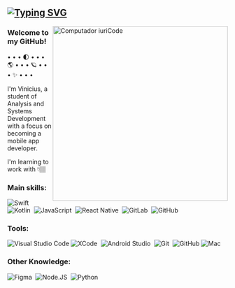 ## [![Typing SVG](https://readme-typing-svg.demolab.com?font=Fira+Code&weight=700&size=22&pause=1000&color=FFFFFF&background=902EF200&width=435&lines=Hey%2C+what's+up%3F)](https://git.io/typing-svg)

<img src="https://user-images.githubusercontent.com/111714040/211964655-7c5d74da-28d7-4eb9-b894-965da153b450.png" 
  min-width="400px" 
  max-width="400px" 
  width="400px" 
  align="right" 
  alt="Computador iuriCode" 
  title = "💻">
  
### Welcome to my GitHub!
<p>• • • 🌓 • • • 🌎 • • • 🪐 • • • ✨ • • •</p>
<p>
  I'm Vinicius, a student of Analysis and Systems Development with a focus on becoming a mobile app developer. 
</p>

<p>I'm learning to work with 👇🏽</p>

### Main skills:
![Swift](https://img.shields.io/badge/-swift-0D1117?style=for-the-badge&logo=swift&logoColor=orange&labelColor=)
![Kotlin](https://img.shields.io/badge/-kotlin-0D1117?style=for-the-badge&logo=kotlin&logoColor=&labelColor=0D1117)&nbsp; 
![JavaScript](https://img.shields.io/badge/-JavaScript-0D1117?style=for-the-badge&logo=javascript&labelColor=0D1117&textColor=0D1117)&nbsp;
![React Native](https://img.shields.io/badge/-React_Native-0D1117?style=for-the-badge&logo=react&labelColor=0D1117)&nbsp;
![GitLab](https://img.shields.io/badge/-Gitlab-0D1117?style=for-the-badge&logo=gitlab&labelColor=0D1117)&nbsp;
![GitHub](https://img.shields.io/badge/-GitHub-0D1117?style=for-the-badge&logo=github&labelColor=0D1117)&nbsp;

### Tools:
![Visual Studio Code](https://img.shields.io/badge/-Visual%20Studio%20Code-0D1117?style=for-the-badge&logo=visual-studio-code&logoColor=007ACC&labelColor=0D1117)&nbsp;![XCode](https://img.shields.io/badge/-XCODE-0D1117?style=for-the-badge&logo=xcode&labelColor=0D1117)&nbsp;
![Android Studio](https://img.shields.io/badge/-androistudio-0D1117?style=for-the-badge&logo=androidstudio&labelColor=0D1117)&nbsp;
![Git](https://img.shields.io/badge/-Git-0D1117?style=for-the-badge&logo=git&labelColor=0D1117)&nbsp; ![GitHub](https://img.shields.io/badge/-GitHub-0D1117?style=for-the-badge&logo=github&labelColor=0D1117)&nbsp;![Mac](https://img.shields.io/badge/-mac-0D1117?style=for-the-badge&logo=apple&labelColor=0D1117)&nbsp;

### Other Knowledge:
![Figma](https://img.shields.io/badge/-figma-0D1117?style=for-the-badge&logo=figma&labelColor=0D1117)&nbsp;
![Node.JS](https://img.shields.io/badge/-Node.JS-0D1117?style=for-the-badge&logo=node.js&labelColor=0D1117&textColor=0D1117)&nbsp;
![Python](https://img.shields.io/badge/-python-0D1117?style=for-the-badge&logo=python&logoColor=1572B6&labelColor=0D1117)&nbsp;
